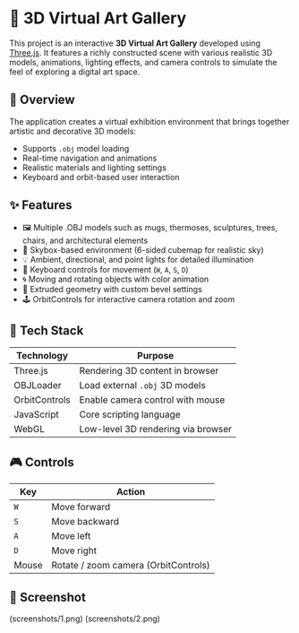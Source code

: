 # 🎨 3D Virtual Art Gallery

This project is an interactive **3D Virtual Art Gallery** developed using [Three.js](https://threejs.org/). It features a richly constructed scene with various realistic 3D models, animations, lighting effects, and camera controls to simulate the feel of exploring a digital art space.

## 📌 Overview

The application creates a virtual exhibition environment that brings together artistic and decorative 3D models:
- Supports `.obj` model loading
- Real-time navigation and animations
- Realistic materials and lighting settings
- Keyboard and orbit-based user interaction

## ✨ Features

- 🖼️ Multiple .OBJ models such as mugs, thermoses, sculptures, trees, chairs, and architectural elements
- 🌌 Skybox-based environment (6-sided cubemap for realistic sky)
- 💡 Ambient, directional, and point lights for detailed illumination
- 🧭 Keyboard controls for movement (`W`, `A`, `S`, `D`)
- 🌀 Moving and rotating objects with color animation
- 💠 Extruded geometry with custom bevel settings
- 🕹️ OrbitControls for interactive camera rotation and zoom

## 🧰 Tech Stack

| Technology     | Purpose                             |
|----------------|-------------------------------------|
| Three.js       | Rendering 3D content in browser     |
| OBJLoader      | Load external `.obj` 3D models      |
| OrbitControls  | Enable camera control with mouse    |
| JavaScript     | Core scripting language             |
| WebGL          | Low-level 3D rendering via browser  |


## 🎮 Controls

| Key     | Action             |
|---------|--------------------|
| `W`     | Move forward       |
| `S`     | Move backward      |
| `A`     | Move left          |
| `D`     | Move right         |
| Mouse   | Rotate / zoom camera (OrbitControls) |

## 📸 Screenshot

 (screenshots/1.png)   (screenshots/2.png) 

